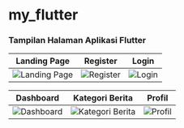 # my_flutter

### Tampilan Halaman Aplikasi Flutter 

| Landing Page | Register | Login |
|--------------|----------|-------|
| ![Landing Page](https://github.com/user-attachments/assets/a0a087b8-fee2-4f82-b9d8-0c9af364fde8) | ![Register](https://github.com/user-attachments/assets/7e725af7-c8f1-44c1-9d1e-0c76c3c55e99) | ![Login](https://github.com/user-attachments/assets/982082b1-bea8-4f4d-96b3-a58b1130467a) |

| Dashboard | Kategori Berita | Profil |
|-----------|------------------|--------|
| ![Dashboard](https://github.com/user-attachments/assets/5e38ec91-3bed-4fde-8e08-eab21bbd394a) | ![Kategori Berita](https://github.com/user-attachments/assets/ea7a725b-a1d6-459b-8b0e-e8a9c59ac3c0) | ![Profil](https://github.com/user-attachments/assets/96a3a431-d987-446a-819d-b56f9cec892b) |
